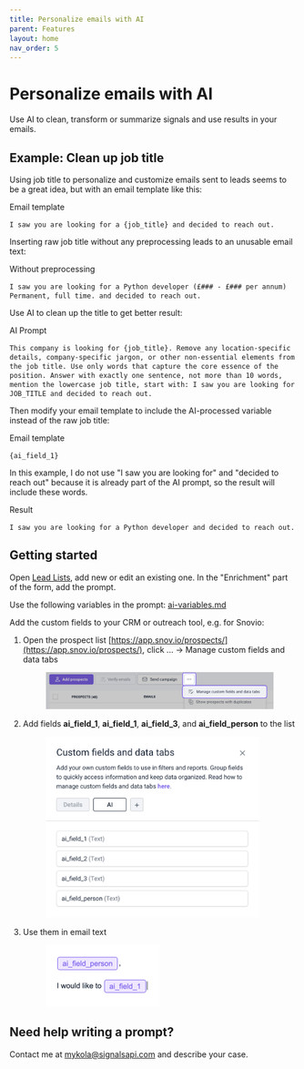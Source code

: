 ```yaml
---
title: Personalize emails with AI
parent: Features
layout: home
nav_order: 5
---
```


# Personalize emails with AI

Use AI to clean, transform or summarize signals and use results in your emails.

## Example: Clean up job title

Using job title to personalize and customize emails sent to leads seems to be a great idea, but with an email template like this:

Email template
```
I saw you are looking for a {job_title} and decided to reach out.
```

Inserting raw job title without any preprocessing leads to an unusable email text:

Without preprocessing
```
I saw you are looking for a Python developer (£### - £### per annum) Permanent, full time. and decided to reach out.
```

Use AI to clean up the title to get better result:

AI Prompt
```
This company is looking for {job_title}. Remove any location-specific details, company-specific jargon, or other non-essential elements from the job title. Use only words that capture the core essence of the position. Answer with exactly one sentence, not more than 10 words, mention the lowercase job title, start with: I saw you are looking for JOB_TITLE and decided to reach out.
```

Then modify your email template to include the AI-processed variable instead of the raw job title:

Email template
```
{ai_field_1}
```

In this example, I do not use "I saw you are looking for" and "decided to reach out" because it is already part of the AI prompt, so the result will include these words.

Result
```
I saw you are looking for a Python developer and decided to reach out.
```

## Getting started

Open [Lead Lists](https://app.signalsapi.com/leadlists/), add new or edit an existing one. In the "Enrichment" part of the form, add the prompt.&#x20;

Use the following variables in the prompt: [ai-variables.md](ai-variables.md "mention")

Add the custom fields to your CRM or outreach tool, e.g. for Snovio:

1.  Open the prospect list [https://app.snov.io/prospects/](https://app.snov.io/prospects/), click ... -> Manage custom fields and data tabs

    <div align="left">

    <figure><img src="/features/personalize-emails-with-ai-1.png" alt="" width="563"><figcaption></figcaption></figure>

    </div>
2.  Add fields **ai\_field\_1**, **ai\_field\_1**, **ai\_field\_3**, and **ai\_field\_person** to the list

    <div align="left">

    <figure><img src="/features/personalize-emails-with-ai-2.png" alt="" width="375"><figcaption></figcaption></figure>

    </div>
3.  Use them in email text

    <div align="left">

    <figure><img src="/features/personalize-emails-with-ai-3.png" alt="" width="200"><figcaption></figcaption></figure>

    </div>

## Need help writing a prompt?

Contact me at [mykola@signalsapi.com](mailto:mykola@signalsapi.com) and describe your case.
